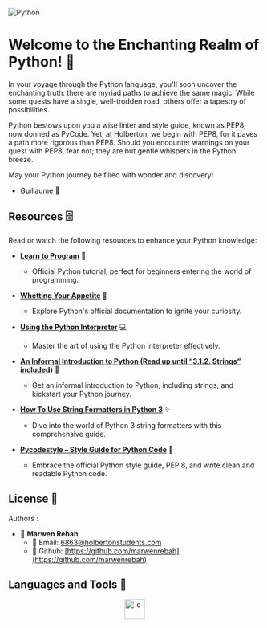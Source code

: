 ![Python](https://media.licdn.com/dms/image/D5612AQHyM_pEvNsJyQ/article-cover_image-shrink_600_2000/0/1669055868330?e=2147483647&v=beta&t=8kWfhPJtrA0e6ivxDti8afRR01nHa1hMrXnJJKyex6U)
# Welcome to the Enchanting Realm of Python! 🐍

In your voyage through the Python language, you'll soon uncover the enchanting truth: there are myriad paths to achieve the same magic. While some quests have a single, well-trodden road, others offer a tapestry of possibilities.

Python bestows upon you a wise linter and style guide, known as PEP8, now donned as PyCode. Yet, at Holberton, we begin with PEP8, for it paves a path more rigorous than PEP8. Should you encounter warnings on your quest with PEP8, fear not; they are but gentle whispers in the Python breeze.

May your Python journey be filled with wonder and discovery!

- Guillaume 🚀


## Resources 🗄️
Read or watch the following resources to enhance your Python knowledge:

- [**Learn to Program**](https://docs.python.org/3/tutorial/index.html) 📘
  - Official Python tutorial, perfect for beginners entering the world of programming.

- [**Whetting Your Appetite**](https://docs.python.org/3/) 🧠
  - Explore Python's official documentation to ignite your curiosity.

- [**Using the Python Interpreter**](https://docs.python.org/3/tutorial/interpreter.html) 💻
  - Master the art of using the Python interpreter effectively.

- [**An Informal Introduction to Python (Read up until “3.1.2. Strings” included)**](https://docs.python.org/3/tutorial/introduction.html) 🎉
  - Get an informal introduction to Python, including strings, and kickstart your Python journey.

- [**How To Use String Formatters in Python 3**](https://realpython.com/python-f-strings/#f-strings-a-new-and-improved-way-to-format-strings-in-python) ✨
  - Dive into the world of Python 3 string formatters with this comprehensive guide.

- [**Pycodestyle – Style Guide for Python Code**](https://www.python.org/dev/peps/pep-0008/) 📝
  - Embrace the official Python style guide, PEP 8, and write clean and readable Python code.


## License 👥
Authors :
- 🚀 **Marwen Rebah**
  - 📧 Email: 6863@holbertonstudents.com
  - 👻 Github: [https://github.com/marwenrebah](https://github.com/marwenrebah)

## Languages and Tools :toolbox: 

<p align="center">
  <a href="https://www.python.org/" target="_blank" rel="noreferrer">
    <img src="https://upload.wikimedia.org/wikipedia/commons/thumb/0/0a/Python.svg/640px-Python.svg.png" alt="c" width="40" height="40"/> 
</a>
</p>
